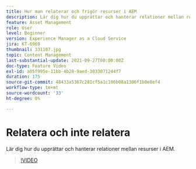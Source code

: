 ```yaml
---
title: Hur man relaterar och frigör resurser i AEM
description: Lär dig hur du upprättar och hanterar relationer mellan resurser i AEM.
feature: Asset Management
role: User
level: Beginner
version: Experience Manager as a Cloud Service
jira: KT-6969
thumbnail: 331107.jpg
topic: Content Management
last-substantial-update: 2021-09-27T00:00:00Z
doc-type: Feature Video
exl-id: a05f995e-11bb-4b28-9aed-3033071244f7
duration: 175
source-git-commit: 48433a5367c281cf5a1c106b08a1306f1b0e8ef4
workflow-type: tm+mt
source-wordcount: '33'
ht-degree: 0%

---
```


# Relatera och inte relatera

Lär dig hur du upprättar och hanterar relationer mellan resurser i AEM.

>[!VIDEO](https://video.tv.adobe.com/v/331107?quality=12&learn=on)
